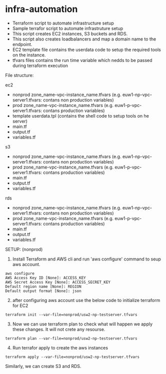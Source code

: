 # infra-automation
- Terraform script to automate infrastructure setup
- Sample terrafor script to automate infrastruture setup 
- This script creates EC2 instances, S3 buckets and RDS.
- This script also creates loadbalancers and map a domain name to the endpoint.
- EC2 template file contains the userdata code to setup the required tools on the instance.
- tfvars files contains the run time variable which nedds to be passed during terraform execution



File structure:

ec2
  - nonprod
    zone_name-vpc-instance_name.tfvars (e.g. euw1-np-vpc-server1.tfvars: contans non production variables)
  - prod
    zone_name-vpc-instance_name.tfvars (e.g. euw1-p-vpc-server1.tfvars: contans production variables)
  - template
    userdata.tpl (contains the shell code to setup tools on he server)
  - main.tf
  - output.tf
  - variables.tf
  
s3
  - nonprod
    zone_name-vpc-instance_name.tfvars (e.g. euw1-np-vpc-server1.tfvars: contans non production variables)
  - prod
    zone_name-vpc-instance_name.tfvars (e.g. euw1-p-vpc-server1.tfvars: contans production variables)
  - main.tf
  - output.tf
  - variables.tf
  
rds
  - nonprod
    zone_name-vpc-instance_name.tfvars (e.g. euw1-np-vpc-server1.tfvars: contans non production variables)
  - prod
    zone_name-vpc-instance_name.tfvars (e.g. euw1-p-vpc-server1.tfvars: contans production variables)
  - main.tf
  - output.tf
  - variables.tf


SETUP: (nonprod)

1. Install Terraform and AWS cli and run 'aws configure' command to seup aws account. 
```
aws configure
AWS Access Key ID [None]: ACCESS_KEY
AWS Secret Access Key [None]: ACCESS_SECRET_KEY
Default region name [None]: REGION
Default output format [None]: json
```

2. after configuring aws account use the below code to initialize terraform for EC2

```
terraform init --var-file=nonprod/usw2-np-testserver.tfvars 
```

3. Now we can use terraform plan to check what will happen we apply these changes. It will not crete any resourse.
```
terraform plan --var-file=nonprod/usw2-np-testserver.tfvars 
```

4. Run terrafor apply to create the aws instances
```
terraform apply --var-file=nonprod/usw2-np-testserver.tfvars 
```

Similarly, we can create S3 and RDS.
